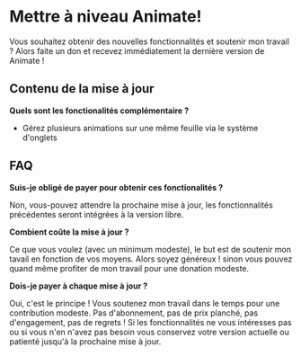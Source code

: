 # Mettre à niveau Animate!
Vous souhaitez obtenir des nouvelles fonctionnalités et soutenir mon travail ? Alors faite un don et recevez immédiatement la dernière version de Animate !

## Contenu de la mise à jour

**Quels sont les fonctionalités complémentaire ?**

* Gérez plusieurs animations sur une même feuille via le système d'onglets

## FAQ

**Suis-je obligé de payer pour obtenir ces fonctionalités ?**

Non, vous-pouvez attendre la prochaine mise à jour, les fonctionnalités précédentes seront intégrées à la version libre.

**Combient coûte la mise à jour ?**

Ce que vous voulez (avec un minimum modeste), le but est de soutenir mon tavail en fonction de vos moyens. Alors soyez généreux ! sinon vous pouvez quand même profiter de mon travail pour une donation modeste.

**Dois-je payer à chaque mise à jour ?**

Oui, c'est le principe ! Vous soutenez mon travail dans le temps pour une contribution modeste. Pas d'abonnement, pas de prix planché, pas d'engagement, pas de regrets ! Si les fonctionnalités ne vous intéresses pas ou si vous n'en n'avez pas besoin vous conservez votre version actuelle ou patienté jusqu'à la prochaine mise à jour.
